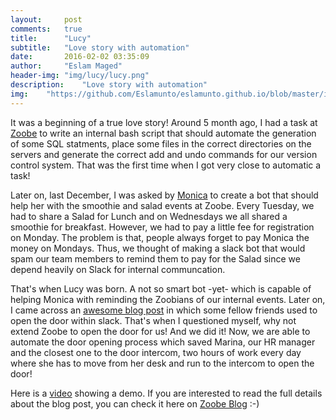 ```yaml
---
layout:     post
comments:	true
title:      "Lucy"
subtitle:   "Love story with automation"
date:       2016-02-02 03:35:09
author:     "Eslam Maged"
header-img:	"img/lucy/lucy.png"
description:	"Love story with automation"
img:	"https://github.com/Eslamunto/eslamunto.github.io/blob/master/img/lucy/lucy.png"
---
```


<p>It was a beginning of a true love story! Around 5 month ago, I had a task at <a href="http://www.zoobe.com/" target="_blank">Zoobe</a> to write an internal bash script that should automate the generation of some SQL statments, place some files in the correct directories on the servers and generate the correct add and undo commands for our version control system. That was the first time when I got very close to automatic a task!</p>

<p>Later on, last December, I was asked by <a href="https://twitter.com/smonicats" target="_blank">Monica</a> to create a bot that should help her with the smoothie and salad events at Zoobe. Every Tuesday, we had to share a Salad for Lunch and on Wednesdays we all shared a smoothie for breakfast. However, we had to pay a little fee for registration on Monday. The problem is that, people always forget to pay Monica the money on Mondays. Thus, we thought of making a slack bot that would spam our team members to remind them to pay for the Salad since we depend heavily on Slack for internal communcation.</p>

<p>That's when Lucy was born. A not so smart bot -yet- which is capable of helping Monica with reminding the Zoobians of our internal events. Later on, I came across an <a href="https://medium.com/optima-blog/the-doorman-eea38815cc4f#.cuoak1js3" target="_blank">awesome blog post</a> in which some fellow friends used to open the door within slack. That's when I questioned myself, why not extend Zoobe to open the door for us! And we did it! Now, we are able to automate the door opening process which saved Marina, our HR manager and the closest one to the door intercom, two hours of work every day where she has to move from her desk and run to the intercom to open the door!</p>

<p>Here is a <a href="https://youtu.be/McxabhtKhoI" target="_blank">video</a> showing a demo. If you are interested to read the full details about the blog post, you can check it here on <a href="http://www.zoobe.com/blog/when-you-are-in-tech-you-create-lucy-the-bot-to-open-the-office-door" target="_blank">Zoobe Blog</a> :-)</p>



<div id="disqus_thread"></div>
